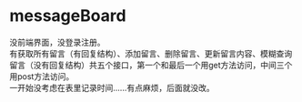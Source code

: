 # messageBoard
没前端界面，没登录注册。</br>
有获取所有留言（有回复结构）、添加留言、删除留言、更新留言内容、模糊查询留言（没有回复结构）共五个接口，第一个和最后一个用get方法访问，中间三个用post方法访问。</br>
一开始没考虑在表里记录时间......有点麻烦，后面就没改。
